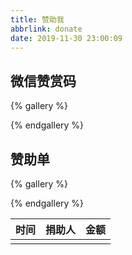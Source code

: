 ```yaml
---
title: 赞助我
abbrlink: donate
date: 2019-11-30 23:00:09
---
```


## 微信赞赏码

{% gallery %}

{% endgallery %}

## 赞助单

{% gallery %}

{% endgallery %}

| 时间 | 捐助人 | 金额 |
|  ----  | ----  | ----  |
|  |  |  |
